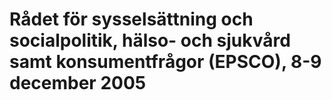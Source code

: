 # Rådet för sysselsättning och socialpolitik, hälso- och sjukvård samt konsumentfrågor (EPSCO), 8-9 december 2005


